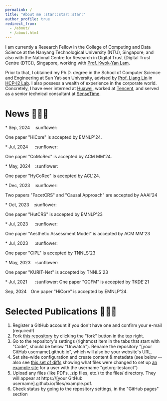 ```yaml
---
permalink: /
title: "About me :star::star::star:"
author_profile: true
redirect_from: 
  - /about/
  - /about.html
---
```


I am currently a Research Fellow in the College of Computing and Data Science at the Nanyang Technological University (NTU), Singapore, and also with the National Centre for Research in Digital Trust (Digital Trust Centre (DTC)), Singapore, working with [Prof. Kwok-Yan Lam](https://personal.ntu.edu.sg/kwokyan.lam/). 

Prior to that, I obtained my Ph.D. degree in the School of Computer Science and Engineering at Sun Yat-sen University, advised by [Prof. Liang Lin](http://www.linliang.net/) in [HCP-I2 Lab](https://www.sysu-hcp.net/home/). I also possess a wealth of experience in the corporate world. Concretely, I have ever interned at [Huawei](https://www.huawei.com/cn/?ic_medium=direct&ic_source=surlent), worked at [Tencent](https://www.tencent.com/en-us/), and served as a senior technical consultant at [SenseTime](https://www.sensetime.com/en).


News :rocket::rocket::rocket:
======
<div> * Sep, 2024 &ensp; :sunflower: <p align="left">One paper "HiCore" is accepted by EMNLP'24.</p> </div>
* Jul, 2024 &emsp; :sunflower: <p align="left">One paper "CoMoRec" is accepted by ACM MM'24. </p>
* May, 2024 &ensp; :sunflower: <p align="left">One paper "HyCoRec" is accepted by ACL'24.</p>
* Dec, 2023 &ensp; :sunflower: <p align="left">Two papers "FacetCRS" and "Causal Approach" are accepted by AAAI'24</p>
* Oct, 2023 &ensp; :sunflower: <p align="left">One paper "HutCRS" is accepted by EMNLP'23</p>
* Jul, 2023 &emsp; :sunflower: <p align="left">One paper "Aesthetic Assessment Model" is accepted by ACM MM'23</p>
* Jul, 2023 &emsp; :sunflower: <p align="left">One paper "CIPL" is accepted by TNNLS'23</p>
* May, 2023 &ensp; :sunflower: <p align="left">One paper "KURIT-Net" is accepted by TNNLS'23</p>
* Jul, 2021 &ensp; &ensp; :sunflower: One paper "GCFM" is accepted by TKDE'21</p>


<div>
<div style="text-align: left; display: inline-block;">Sep, 2024</div>
<div style="text-align: right; display: inline-block; margin-left: 10px;">One paper "HiCore" is accepted by EMNLP'24.</div>
</div>

Selected Publications :rocket::rocket::rocket:
======
1. Register a GitHub account if you don't have one and confirm your e-mail (required!)
1. Fork [this repository](https://github.com/academicpages/academicpages.github.io) by clicking the "fork" button in the top right. 
1. Go to the repository's settings (rightmost item in the tabs that start with "Code", should be below "Unwatch"). Rename the repository "[your GitHub username].github.io", which will also be your website's URL.
1. Set site-wide configuration and create content & metadata (see below -- also see [this set of diffs](http://archive.is/3TPas) showing what files were changed to set up [an example site](https://getorg-testacct.github.io) for a user with the username "getorg-testacct")
1. Upload any files (like PDFs, .zip files, etc.) to the files/ directory. They will appear at https://[your GitHub username].github.io/files/example.pdf.  
1. Check status by going to the repository settings, in the "GitHub pages" section
